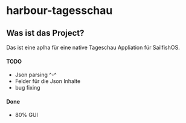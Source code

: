 # harbour-tagesschau

## Was ist das Project?
Das ist eine aplha für eine native Tageschau Appliation für SailfishOS.

#### TODO
*  Json parsing ^-^
*  Felder für die Json Inhalte
*  bug fixing

#### Done
*  80% GUI
